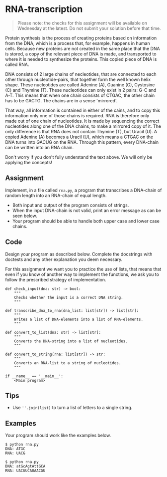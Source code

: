 # RNA-transcription

> Please note: the checks for this assignment will be available on Wednesday at the latest. Do not submit your solution before that time.

Protein synthesis is the process of creating proteins based on information from the DNA, which is a process that, for example, happens in human cells. Because new proteins are not created in the same place that the DNA is stored, a copy of the relevant piece of DNA is made, and transported to where it is needed to synthesize the proteins. This copied piece of DNA is called RNA.

DNA consists of 2 large chains of necleotides, that are connected to each other through nucleotide-pairs, that together form the well known helix shape. These nucleotides are called Adenine (A), Guanine (G), Cystosine (C) and Thymine (T). These nucleotides can only exist in 2 pairs: G-C and A-T. This means that when one chain consists of CTGAC, the other chain has to be GACTG. The chains are in a sense 'mirrored'.

That way, all information is contained in either of the cains, and to copy this information only one of those chains is required. RNA is therefore only made out of one chain of nucleotides. It is made by sequencing the correct nucleotides along one of the DNA chains, to make a mirrored copy of it. The only difference is that RNA does not contain Thymine (T), but Uracil (U). A copied Adenine (A) becomes a Uracil (U), which means a CTGAC on the DNA turns into GACUG on the RNA. Through this pattern, every DNA-chain can be written into an RNA chain.

Don't worry if you don't fully understand the text above. We will only be applying the concepts!

## Assignment

Implement, in a file called `rna.py`, a program that transcribes a DNA-chain of random length into an RNA-chain of equal length.

* Both input and output of the program consists of strings.
* When the input DNA-chain is not valid, print an error message as can be seen below.
* Your program should be able to handle both upper case and lower case chains.

## Code

Design your program as described below. Complete the docstrings with doctests and any other explanation you deem necessary.

For this assignment we want you to practice the use of lists, that means that even if you know of another way to implement the functions, we ask you to follow the prescribed strategy of implementation.

    def check_input(dna: str) -> bool:
        """
        Checks whether the input is a correct DNA string.
        """

    def transcribe_dna_to_rna(dna_list: list[str]) -> list[str]:
        """
        Writes a list of DNA-elements into a list of RNA-elements.
        """

    def convert_to_list(dna: str) -> list[str]:
        """
        Converts the DNA-string into a list of nucleotides.
        """

    def convert_to_string(rna: list[str]) -> str:
        """
        Converts an RNA-list to a string of nucleotides.
        """

    if __name__ == '__main__':
        <Main program>

## Tips

* Use `''.join(list)` to turn a list of letters to a single string.

## Examples

Your program should work like the examples below.

    $ python rna.py
    DNA: ATGC
    RNA: UACG

    $ python rna.py
    DNA: atGcAgtAttGCA
    RNA: UACGUCAUAACGU
